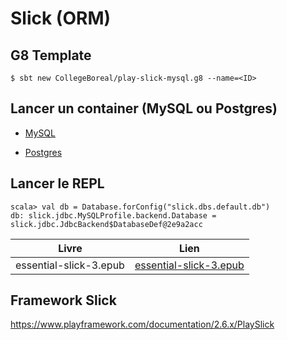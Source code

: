 # Slick (ORM)

## G8 Template

```
$ sbt new CollegeBoreal/play-slick-mysql.g8 --name=<ID>
```

## Lancer un container (MySQL ou Postgres)

* [MySQL](MYSQL.md)

* [Postgres](POSTGRES.md)


## Lancer le REPL

```
scala> val db = Database.forConfig("slick.dbs.default.db")
db: slick.jdbc.MySQLProfile.backend.Database = slick.jdbc.JdbcBackend$DatabaseDef@2e9a2acc
```

| Livre                                   | Lien                                            |
|-----------------------------------------|-------------------------------------------------|
| essential-slick-3.epub                  | [essential-slick-3.epub](https://github.com/underscoreio/books/blob/master/essential-slick/essential-slick-3.epub)

## Framework Slick

https://www.playframework.com/documentation/2.6.x/PlaySlick
